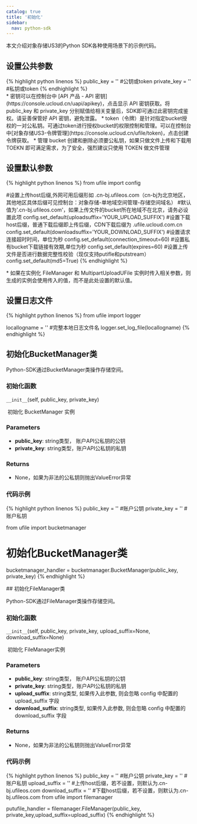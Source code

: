```yaml
---
catalog: true  
title: '初始化'
sidebar:
  nav: python-sdk
---
```



本文介绍对象存储US3的Python SDK各种使用场景下的示例代码。

## 设置公共参数

<div class="copyable" markdown="1">
{% highlight python linenos %}
public_key = ''         #公钥或token
private_key = ''        #私钥或token
{% endhighlight %}
</div>
* 密钥可以在控制台中 [API 产品 - API 密钥](https://console.ucloud.cn/uapi/apikey)，点击显示 API 密钥获取。将 public_key 和 private_key 分别赋值给相关变量后，SDK即可通过此密钥完成鉴权。请妥善保管好 API 密钥，避免泄露。
* token（令牌）是针对指定bucket授权的一对公私钥。可通过token进行授权bucket的权限控制和管理。可以在控制台中[对象存储US3-令牌管理](https://console.ucloud.cn/ufile/token)，点击创建令牌获取。
* 管理 bucket 创建和删除必须要公私钥，如果只做文件上传和下载用 TOEKN 即可满足需求，为了安全，强烈建议只使用 TOKEN 做文件管理



## 设置默认参数

<div class="copyable" markdown="1">
{% highlight python linenos %}
from ufile import config

#设置上传host后缀,外网可用后缀形如 .cn-bj.ufileos.com（cn-bj为北京地区，其他地区具体后缀可见控制台：对象存储-单地域空间管理-存储空间域名）
#默认值为'.cn-bj.ufileos.com'，如果上传文件的bucket所在地域不在北京，请务必设置此项
config.set_default(uploadsuffix='YOUR_UPLOAD_SUFFIX')
#设置下载host后缀，普通下载后缀即上传后缀，CDN下载后缀为 .ufile.ucloud.com.cn
config.set_default(downloadsuffix='YOUR_DOWNLOAD_SUFFIX')
#设置请求连接超时时间，单位为秒
config.set_default(connection_timeout=60)
#设置私有bucket下载链接有效期,单位为秒
config.set_default(expires=60)
#设置上传文件是否进行数据完整性校验（现仅支持putifle和putstream）
config.set_default(md5=True)
{% endhighlight %}
</div>
* 如果在实例化 FileManager 和 MultipartUploadUFile 实例时传入相关参数，则生成的实例会使用传入的值，而不是此处设置的默认值。

## 设置日志文件

<div class="copyable" markdown="1">
{% highlight python linenos %}
from ufile import logger

locallogname = '' #完整本地日志文件名
logger.set_log_file(locallogname)
{% endhighlight %}
</div>


## 初始化BucketManager类

Python-SDK通过BucketManager类操作存储空间。


### 初始化函数

`__init__`(self, public_key, private_key)

​				初始化 BucketManager 实例

### Parameters

- **public_key**: string类型， 账户API公私钥的公钥
- **private_key**: string类型，账户API公私钥的私钥

### Returns

* None，如果为非法的公私钥则抛出ValueError异常

### 代码示例

<div class="copyable" markdown="1">
{% highlight python linenos %}
public_key = ''         #账户公钥
private_key = ''        #账户私钥


from ufile import bucketmanager
# 初始化BucketManager类
bucketmanager_handler = bucketmanager.BucketManager(public_key, private_key)
{% endhighlight %}
</div>
## 初始化FileManager类

Python-SDK通过FileManager类操作存储空间。

### 初始化函数

`__init__`(self, public_key, private_key, upload_suffix=None, download_suffix=None)

​				初始化 FileManager实例

### Parameters

- **public_key**: string类型， 账户API公私钥的公钥
- **private_key**: string类型，账户API公私钥的私钥
- **upload_suffix**: string类型, 如果传入此参数, 则会忽略 config 中配置的 upload_suffix 字段
- **download_suffix**: string类型, 如果传入此参数, 则会忽略 config 中配置的 download_suffix 字段

### Returns

* None，如果为非法的公私钥则抛出ValueError异常

### 代码示例

<div class="copyable" markdown="1">
{% highlight python linenos %}
public_key = ''         #账户公钥
private_key = ''        #账户私钥
upload_suffix = ''      #上传host后缀，若不设置，则默认为.cn-bj.ufileos.com
download_suffix = ''	#下载host后缀，若不设置，则默认为.cn-bj.ufileos.com
from ufile import filemanager

putufile_handler = filemanager.FileManager(public_key, private_key,upload_suffix=upload_suffix)
{% endhighlight %}
</div>